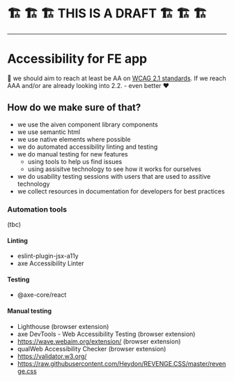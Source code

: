 # 🏗 🏗 🏗 THIS IS A DRAFT 🏗 🏗 🏗 


----


# Accessibility for FE app

🙏 we should aim to reach at least be AA on [WCAG 2.1 standards](https://www.w3.org/WAI/standards-guidelines/wcag/). If we reach AAA and/or are already looking into 2.2. - even better ❤️


## How do we make sure of that?
- we use the aiven component library components
- we use semantic html
- we use native elements where possible
- we do automated accessibility linting and testing
- we do manual testing for new features 
	- using tools to help us find issues
	- using assisitve technology to see how it works for ourselves
- we do usability testing sessions with users that are used to assitive technology
- we collect resources in documentation for developers for best practices


### Automation tools
(tbc)

#### Linting
- eslint-plugin-jsx-a11y
- axe Accessibility Linter

#### Testing
- @axe-core/react

#### Manual testing
- Lighthouse (browser extension)
- axe DevTools - Web Accessibility Testing (browser extension)
- https://wave.webaim.org/extension/  (browser extension)
- qualWeb Accessibility Checker (browser extension)
- https://validator.w3.org/
- https://raw.githubusercontent.com/Heydon/REVENGE.CSS/master/revenge.css

